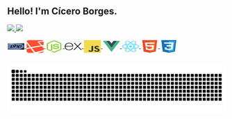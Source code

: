 ## Hello! I'm Cícero Borges.
<div>
  <a href="https://github.com/ciceroborges">
  <img height="166em" src="https://github-readme-stats.vercel.app/api?username=ciceroborges&show_icons=true&theme=dark&include_all_commits=true&count_private=true"/>
  <img height="166em" src="https://github-readme-stats.vercel.app/api/top-langs/?username=ciceroborges&layout=compact&langs_count=7&theme=dark"/>
</div>
<div style="display: inline_block"><br>
  <img align="center" alt="php" height="30" width="40" src="https://raw.githubusercontent.com/devicons/devicon/master/icons/php/php-original.svg">
  <img align="center" alt="laravel" height="30" width="40" src="https://raw.githubusercontent.com/devicons/devicon/master/icons/laravel/laravel-plain.svg">
  <img align="center" alt="nodejs" height="30" width="40" src="https://raw.githubusercontent.com/devicons/devicon/master/icons/nodejs/nodejs-original.svg">
  <img align="center" alt="express" height="30" width="40" src="https://raw.githubusercontent.com/devicons/devicon/master/icons/express/express-original.svg">
  <img align="center" alt="javascript" height="30" width="40" src="https://raw.githubusercontent.com/devicons/devicon/master/icons/javascript/javascript-original.svg">
  <img align="center" alt="vuejs" height="30" width="40" src="https://raw.githubusercontent.com/devicons/devicon/master/icons/vuejs/vuejs-original.svg">
  <img align="center" alt="react" height="30" width="40" src="https://raw.githubusercontent.com/devicons/devicon/master/icons/react/react-original.svg">
  <img align="center" alt="html5" height="30" width="40" src="https://raw.githubusercontent.com/devicons/devicon/master/icons/html5/html5-original.svg">
  <img align="center" alt="css3" height="30" width="40" src="https://raw.githubusercontent.com/devicons/devicon/master/icons/css3/css3-original.svg">
  <!--<a href="https://www.linkedin.com/in/c%C3%ADcero-borges-b1a40615a" target="_blank"><img align="right" alt="css3" height="30" width="40" src="https://raw.githubusercontent.com/devicons/devicon/master/icons/linkedin/linkedin-original.svg"></a>-->
</div>
  
##
 
<div> 
  
 ![Snake animation](https://github.com/ciceroborges/ciceroborges/blob/output/github-contribution-grid-snake.svg)
  
</div>
